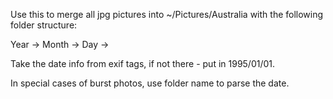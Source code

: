 Use this to merge all jpg pictures into ~/Pictures/Australia with the following folder structure:

Year ->
    Month ->
        Day ->


Take the date info from exif tags, if not there - put in 1995/01/01.

In special cases of burst photos, use folder name to parse the date.
